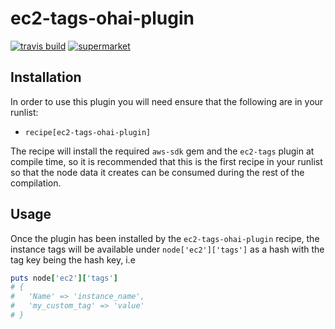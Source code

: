# ec2-tags-ohai-plugin

[![travis build](https://img.shields.io/travis/KierranM/ec2-tags-ohai-plugin.svg)](https://travis-ci.org/KierranM/ec2-tags-ohai-plugin) [![supermarket]( 	https://img.shields.io/cookbook/v/ec2-tags-ohai-plugin.svg)](https://supermarket.chef.io/cookbooks/ec2-tags-ohai-plugin)

## Installation
In order to use this plugin you will need ensure that the following are in your
runlist:
- `recipe[ec2-tags-ohai-plugin]`

The recipe will install the required `aws-sdk` gem and the `ec2-tags` plugin at
compile time, so it is recommended that this is the first recipe in your runlist
so that the node data it creates can be consumed during the rest of the compilation.

## Usage
Once the plugin has been installed by the `ec2-tags-ohai-plugin` recipe,
the instance tags will be available under `node['ec2']['tags']` as a hash with
the tag key being the hash key, i.e
```ruby
puts node['ec2']['tags']
# {
#   'Name' => 'instance_name',
#   'my_custom_tag' => 'value'
# }
```
